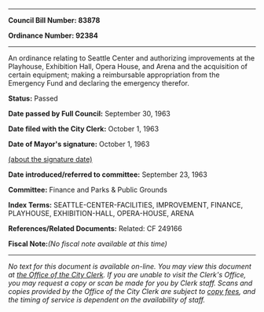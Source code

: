 

********

**Council Bill Number: 83878**
   
**Ordinance Number: 92384**
********

 An ordinance relating to Seattle Center and authorizing improvements at the Playhouse, Exhibition Hall, Opera House, and Arena and the acquisition of certain equipment; making a reimbursable appropriation from the Emergency Fund and declaring the emergency therefor.

**Status:** Passed
   
**Date passed by Full Council:** September 30, 1963
   
**Date filed with the City Clerk:** October 1, 1963
   
**Date of Mayor's signature:** October 1, 1963
   
[(about the signature date)](/~public/approvaldate.htm)
   
   
   
**Date introduced/referred to committee:** September 23, 1963
   
**Committee:** Finance and Parks & Public Grounds
   
   
**Index Terms:** SEATTLE-CENTER-FACILITIES, IMPROVEMENT, FINANCE, PLAYHOUSE, EXHIBITION-HALL, OPERA-HOUSE, ARENA

**References/Related Documents:** Related: CF 249166

**Fiscal Note:**_(No fiscal note available at this time)_
********

_No text for this document is available on-line. You may view this document at [the Office of the City Clerk](http://www.seattle.gov/leg/clerk/contactUs.htm). If you are unable to visit the Clerk's Office, you may request a copy or scan be made for you by Clerk staff. Scans and copies provided by the Office of the City Clerk are subject to [copy fees](http://clerk.seattle.gov/~public/clerkfees.htm), and the timing of service is dependent on the availability of staff._

